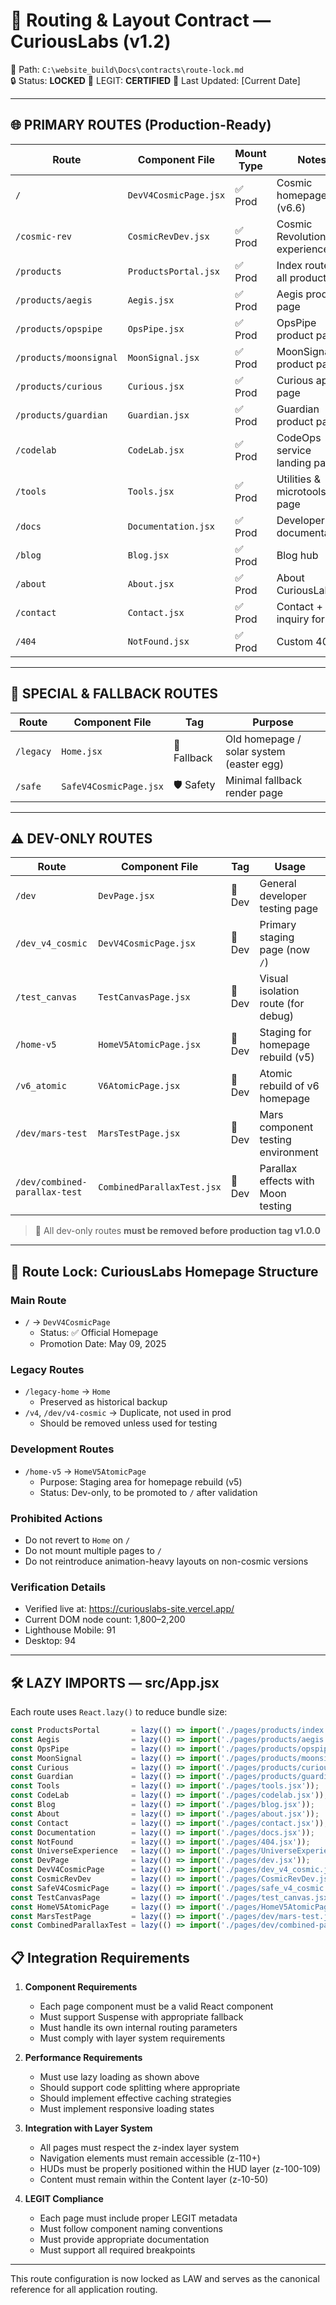 # 🧭 Routing & Layout Contract — CuriousLabs (v1.2)

📍 Path: `C:\website_build\Docs\contracts\route-lock.md`  
🔒 Status: **LOCKED**
🔐 LEGIT: **CERTIFIED**
📆 Last Updated: [Current Date]

---

## 🌐 PRIMARY ROUTES (Production-Ready)

| Route        | Component File                    | Mount Type | Notes                          |
|--------------|-----------------------------------|------------|--------------------------------|
| `/`          | `DevV4CosmicPage.jsx`             | ✅ Prod     | Cosmic homepage (v6.6)         |
| `/cosmic-rev`| `CosmicRevDev.jsx`               | ✅ Prod     | Cosmic Revolution experience   |
| `/products`  | `ProductsPortal.jsx`              | ✅ Prod     | Index route for all products   |
| `/products/aegis`     | `Aegis.jsx`              | ✅ Prod     | Aegis product page             |
| `/products/opspipe`   | `OpsPipe.jsx`            | ✅ Prod     | OpsPipe product page           |
| `/products/moonsignal`| `MoonSignal.jsx`         | ✅ Prod     | MoonSignal product page        |
| `/products/curious`   | `Curious.jsx`            | ✅ Prod     | Curious app page               |
| `/products/guardian`  | `Guardian.jsx`           | ✅ Prod     | Guardian product page          |
| `/codelab`    | `CodeLab.jsx`                    | ✅ Prod     | CodeOps service landing page   |
| `/tools`      | `Tools.jsx`                      | ✅ Prod     | Utilities & microtools page    |
| `/docs`       | `Documentation.jsx`              | ✅ Prod     | Developer documentation        |
| `/blog`       | `Blog.jsx`                       | ✅ Prod     | Blog hub                       |
| `/about`      | `About.jsx`                      | ✅ Prod     | About CuriousLabs              |
| `/contact`    | `Contact.jsx`                    | ✅ Prod     | Contact + inquiry form         |
| `/404`        | `NotFound.jsx`                   | ✅ Prod     | Custom 404                     |

---

## 🔁 SPECIAL & FALLBACK ROUTES

| Route         | Component File              | Tag      | Purpose                            |
|---------------|-----------------------------|----------|------------------------------------|
| `/legacy`     | `Home.jsx`                  | 🔁 Fallback | Old homepage / solar system (easter egg) |
| `/safe`       | `SafeV4CosmicPage.jsx`      | 🛡️ Safety | Minimal fallback render page       |

---

## ⚠️ DEV-ONLY ROUTES

| Route          | Component File             | Tag       | Usage                              |
|----------------|----------------------------|-----------|------------------------------------|
| `/dev`         | `DevPage.jsx`              | 🧪 Dev     | General developer testing page     |
| `/dev_v4_cosmic`| `DevV4CosmicPage.jsx`     | 🧪 Dev     | Primary staging page (now `/`)     |
| `/test_canvas` | `TestCanvasPage.jsx`       | 🧪 Dev     | Visual isolation route (for debug) |
| `/home-v5`     | `HomeV5AtomicPage.jsx`     | 🧪 Dev     | Staging for homepage rebuild (v5)  |
| `/v6_atomic`   | `V6AtomicPage.jsx`         | 🧪 Dev     | Atomic rebuild of v6 homepage      |
| `/dev/mars-test`| `MarsTestPage.jsx`        | 🧪 Dev     | Mars component testing environment |
| `/dev/combined-parallax-test` | `CombinedParallaxTest.jsx` | 🧪 Dev | Parallax effects with Moon testing |

> 🧼 All dev-only routes **must be removed before production tag v1.0.0**

---

## 🔐 Route Lock: CuriousLabs Homepage Structure

### Main Route
- `/` → `DevV4CosmicPage`
  - Status: ✅ Official Homepage
  - Promotion Date: May 09, 2025

### Legacy Routes
- `/legacy-home` → `Home`
  - Preserved as historical backup
- `/v4`, `/dev/v4-cosmic` → Duplicate, not used in prod
  - Should be removed unless used for testing

### Development Routes
- `/home-v5` → `HomeV5AtomicPage`
  - Purpose: Staging area for homepage rebuild (v5)
  - Status: Dev-only, to be promoted to `/` after validation

### Prohibited Actions
- Do not revert to `Home` on `/`
- Do not mount multiple pages to `/`
- Do not reintroduce animation-heavy layouts on non-cosmic versions

### Verification Details
- Verified live at: https://curiouslabs-site.vercel.app/
- Current DOM node count: 1,800–2,200
- Lighthouse Mobile: 91
- Desktop: 94

---

## 🛠️ LAZY IMPORTS — src/App.jsx

Each route uses `React.lazy()` to reduce bundle size:

```js
const ProductsPortal       = lazy(() => import('./pages/products/index.jsx'));
const Aegis                = lazy(() => import('./pages/products/aegis.jsx'));
const OpsPipe              = lazy(() => import('./pages/products/opspipe.jsx'));
const MoonSignal           = lazy(() => import('./pages/products/moonsignal.jsx'));
const Curious              = lazy(() => import('./pages/products/curious.jsx'));
const Guardian             = lazy(() => import('./pages/products/guardian.jsx'));
const Tools                = lazy(() => import('./pages/tools.jsx'));
const CodeLab              = lazy(() => import('./pages/codelab.jsx'));
const Blog                 = lazy(() => import('./pages/blog.jsx'));
const About                = lazy(() => import('./pages/about.jsx'));
const Contact              = lazy(() => import('./pages/contact.jsx'));
const Documentation        = lazy(() => import('./pages/docs.jsx'));
const NotFound             = lazy(() => import('./pages/404.jsx'));
const UniverseExperience   = lazy(() => import('./pages/UniverseExperience.jsx'));
const DevPage              = lazy(() => import('./pages/dev.jsx'));
const DevV4CosmicPage      = lazy(() => import('./pages/dev_v4_cosmic.jsx'));
const CosmicRevDev         = lazy(() => import('./pages/CosmicRevDev.jsx'));
const SafeV4CosmicPage     = lazy(() => import('./pages/safe_v4_cosmic.jsx'));
const TestCanvasPage       = lazy(() => import('./pages/test_canvas.jsx'));
const HomeV5AtomicPage     = lazy(() => import('./pages/HomeV5AtomicPage.jsx'));
const MarsTestPage         = lazy(() => import('./pages/dev/mars-test.jsx'));
const CombinedParallaxTest = lazy(() => import('./pages/dev/combined-parallax-test.jsx'));
```

## 📋 Integration Requirements

1. **Component Requirements**
   - Each page component must be a valid React component
   - Must support Suspense with appropriate fallback
   - Must handle its own internal routing parameters
   - Must comply with layer system requirements

2. **Performance Requirements**
   - Must use lazy loading as shown above
   - Should support code splitting where appropriate
   - Should implement effective caching strategies
   - Must implement responsive loading states

3. **Integration with Layer System**
   - All pages must respect the z-index layer system
   - Navigation elements must remain accessible (z-110+)
   - HUDs must be properly positioned within the HUD layer (z-100-109)
   - Content must remain within the Content layer (z-10-50)

4. **LEGIT Compliance**
   - Each page must include proper LEGIT metadata
   - Must follow component naming conventions
   - Must provide appropriate documentation
   - Must support all required breakpoints

---

This route configuration is now locked as LAW and serves as the canonical reference for all application routing.
